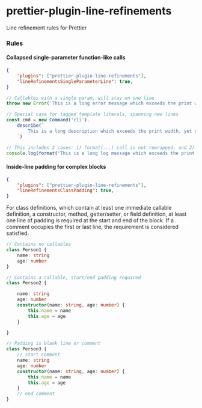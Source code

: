 # prettier-plugin-line-refinements

Line refinement rules for Prettier

### Rules

#### Collapsed single-parameter function-like calls

```json
{
    "plugins": ["prettier-plugin-line-refinements"],
    "lineRefinementsSingleParameterLine": true,
}
```

```ts
// Callables with a single param, will stay on one line
throw new Error('This is a long error message which exceeds the print width, yet still not be broken into multiple lines')

// Special case for tagged template literals, spanning new lines
const cmd = new Command('cli').
    describe(`
        This is a long description which exceeds the print width, yet still not be broken into multiple lines
    `)

// This includes 2 cases: 1) format(...) call is not rewrapped, and 2) the console.log(...) call is also not rewrapped, since only one argument is passed.
console.log(format('This is a long log message which exceeds the print width, yet still not be broken into multiple lines').trimStart())
```

#### Inside-line padding for complex blocks

```json
{
    "plugins": ["prettier-plugin-line-refinements"],
    "lineRefinementsClassPadding": true,
}
```

For class definitions, which contain at least one immediate callable definition, a constructor, method, getter/setter, or field definition, at least one line of padding is required at the start and end of the block. If a comment occupies the first or last line, the requirement is considered satisfied.

```ts
// Contains no callables
class Person1 {
    name: string
    age: number
}

// Contains a callable, start/end padding required
class Person2 {

    name: string
    age: number
    constructor(name: string, age: number) { 
        this.name = name 
        this.age = age
    }

}

// Padding is blank line or comment
class Person3 {
    // start comment
    name: string
    age: number
    constructor(name: string, age: number) { 
        this.name = name 
        this.age = age
    }
    // end comment
}
```

